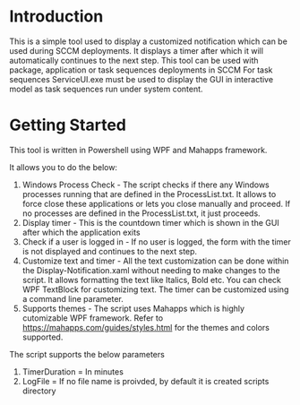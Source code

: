 # Introduction 
This is a simple tool used to display a customized notification which can be used during SCCM deployments. It displays a timer after which it will automatically continues to the next step.
This tool can be used with package, application or task sequences deployments in SCCM
For task sequences ServiceUI.exe must be used to display the GUI in interactive model as task sequences run under system content. 

# Getting Started
This tool is written in Powershell using WPF and Mahapps framework.

It allows you to do the below:
1. Windows Process Check - The script checks if there any Windows processes running that are defined in the ProcessList.txt. It allows to force close these applications or lets you close manually and proceed.
If no processes are defined in the ProcessList.txt, it just proceeds.
2. Display timer - This is the countdown timer which is shown in the GUI after which the application exits
3. Check if a user is logged in - If no user is logged, the form with the timer is not displayed and continues to the next step. 
4. Customize text and timer - All the text customization can be done within the Display-Notification.xaml without needing to make changes to the script. It allows formatting the text like Italics, Bold etc.
You can check WPF TextBlock for customizing text. 
The timer can be customized using a command line parameter. 
5. Supports themes - The script uses Mahapps which is highly cutomizable WPF framework. 
Refer to https://mahapps.com/guides/styles.html for the themes and colors supported. 

The script supports the below parameters
1. TimerDuration = In minutes
2. LogFile = If no file name is proivded, by default it is created scripts directory

